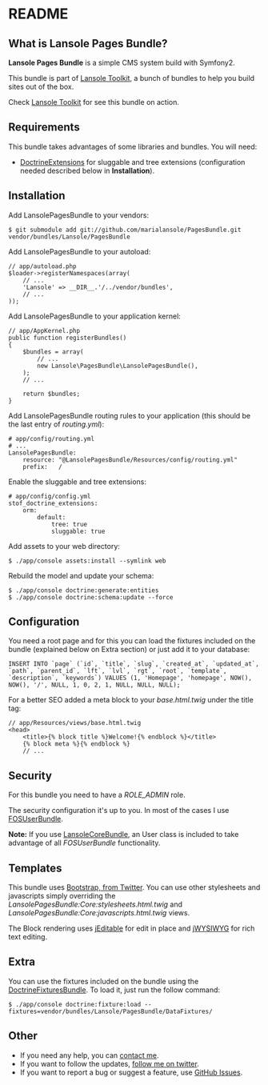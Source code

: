 README
======

What is Lansole Pages Bundle?
----------------------------

**Lansole Pages Bundle** is a simple CMS system build with Symfony2.

This bundle is part of [Lansole Toolkit][1], a bunch of bundles to help you build sites out of the box.

Check [Lansole Toolkit][1] for see this bundle on action.

Requirements
------------

This bundle takes advantages of some libraries and bundles. You will need:

 * [DoctrineExtensions][2] for sluggable and tree extensions (configuration needed described below in **Installation**).

Installation
------------

Add LansolePagesBundle to your vendors:

    $ git submodule add git://github.com/marialansole/PagesBundle.git vendor/bundles/Lansole/PagesBundle

Add LansolePagesBundle to your autoload:

    // app/autoload.php
    $loader->registerNamespaces(array(
        // ...
        'Lansole' => __DIR__.'/../vendor/bundles',
        // ...
    ));

Add LansolePagesBundle to your application kernel:

    // app/AppKernel.php
    public function registerBundles()
    {
        $bundles = array(
            // ...
            new Lansole\PagesBundle\LansolePagesBundle(),
        );
        // ...

        return $bundles;
    }

Add LansolePagesBundle routing rules to your application (this should be the last entry of *routing.yml*):

    # app/config/routing.yml
    # ...
    LansolePagesBundle:
        resource: "@LansolePagesBundle/Resources/config/routing.yml"
        prefix:   /

Enable the sluggable and tree extensions:

    # app/config/config.yml
    stof_doctrine_extensions:
        orm:
            default:
                tree: true
                sluggable: true


Add assets to your web directory:

    $ ./app/console assets:install --symlink web

Rebuild the model and update your schema:

    $ ./app/console doctrine:generate:entities
    $ ./app/console doctrine:schema:update --force

Configuration
-------------

You need a root page and for this you can load the fixtures included on the bundle (explained below on Extra section) or just add it to your database:

    INSERT INTO `page` (`id`, `title`, `slug`, `created_at`, `updated_at`, `path`, `parent_id`, `lft`, `lvl`, `rgt`, `root`, `template`, `description`, `keywords`) VALUES (1, 'Homepage', 'homepage', NOW(), NOW(), '/', NULL, 1, 0, 2, 1, NULL, NULL, NULL);

For a better SEO added a meta block to your *base.html.twig* under the title tag:

    // app/Resources/views/base.html.twig
    <head>
        <title>{% block title %}Welcome!{% endblock %}</title>
        {% block meta %}{% endblock %}
        // ...

Security
--------

For this bundle you need to have a *ROLE_ADMIN* role.

The security configuration it's up to you. In most of the cases I use [FOSUserBundle][3].

**Note:** If you use [LansoleCoreBundle][4], an User class is included to take advantage of all *FOSUserBundle* functionality.

Templates
---------

This bundle uses [Bootstrap, from Twitter][5]. You can use other stylesheets and javascripts simply overriding the *LansolePagesBundle:Core:stylesheets.html.twig* and *LansolePagesBundle:Core:javascripts.html.twig* views.

The Block rendering uses [jEditable][6] for edit in place and [jWYSIWYG][7] for rich text editing.

Extra
-----

You can use the fixtures included on the bundle using the [DoctrineFixturesBundle][8]. To load it, just run the follow command:

    $ ./app/console doctrine:fixture:load --fixtures=vendor/bundles/Lansole/PagesBundle/DataFixtures/

Other
-----

* If you need any help, you can [contact me][9].
* If you want to follow the updates, [follow me on twitter][10].
* If you want to report a bug or suggest a feature, use [GitHub Issues][11].

[1]: https://github.com/marialansole/Lansole-Toolkit
[2]: https://github.com/stof/StofDoctrineExtensionsBundle/blob/master/Resources/doc/index.rst
[3]: https://github.com/FriendsOfSymfony/FOSUserBundle/blob/master/Resources/doc/index.md
[4]: https://github.com/marialansole/LansoleCoreBundle
[5]: http://twitter.github.com/bootstrap/index.html
[6]: https://github.com/tuupola/jquery_jeditable
[7]: https://github.com/akzhan/jwysiwyg
[8]: http://symfony.com/doc/current/bundles/DoctrineFixturesBundle/index.html
[9]: https://github.com/inbox/new/marialansole
[10]: https://twitter.com/marialansole
[11]: https://github.com/marialansole/PagesBundle/issues
